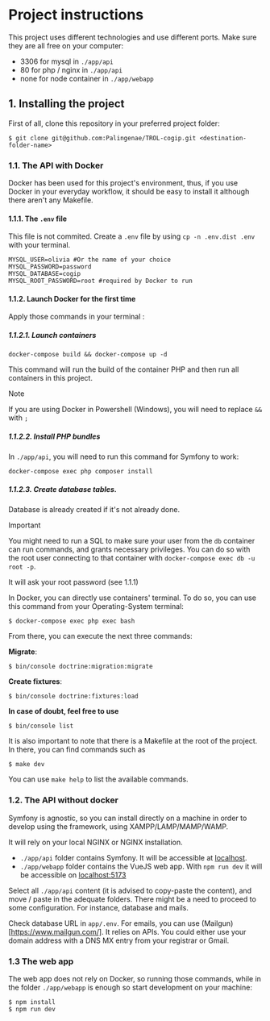 # Project instructions

This project uses different technologies and use different ports. Make sure they are all free on your computer:

- 3306 for mysql in `./app/api`
- 80 for php / nginx in `./app/api`
- none for node container in `./app/webapp`

## 1. Installing the project

First of all, clone this repository in your preferred project folder:
```shell
$ git clone git@github.com:Palingenae/TROL-cogip.git <destination-folder-name>
```

### 1.1. The API with Docker
Docker has been used for this project's environment, thus, if you use Docker in your everyday workflow, it should be easy to install it although there aren't any Makefile.

#### 1.1.1. The `.env` file 

This file is not commited. Create a `.env` file by using `cp -n .env.dist .env` with your terminal. 

```env
MYSQL_USER=olivia #Or the name of your choice
MYSQL_PASSWORD=password
MYSQL_DATABASE=cogip
MYSQL_ROOT_PASSWORD=root #required by Docker to run
```

#### 1.1.2. Launch Docker for the first time

Apply those commands in your terminal :
   
##### 1.1.2.1. Launch containers
```
docker-compose build && docker-compose up -d
```

This command will run the build of the container PHP and then run all containers in this project.

> [!NOTE]  
> If you are using Docker in Powershell (Windows), you will need to replace `&&` with `;`

##### 1.1.2.2. Install PHP bundles

In `./app/api`, you will need to run this command for Symfony to work:

```
docker-compose exec php composer install
```

##### 1.1.2.3. **Create database tables**.
Database is already created if it's not already done.

> [!IMPORTANT]  
> You might need to run a SQL to make sure your user from the `db` container can run commands, and grants necessary privileges. You can do so with the root user connecting to that container with `docker-compose exec db -u root -p`. 
> 
> It will ask your root password (see 1.1.1)

In Docker, you can directly use containers' terminal. To do so, you can use this command from your Operating-System terminal:
```
$ docker-compose exec php exec bash
```

From there, you can execute the next three commands:

**Migrate**:
```
$ bin/console doctrine:migration:migrate
```

**Create fixtures**:
```
$ bin/console doctrine:fixtures:load
```

**In case of doubt, feel free to use**
```
$ bin/console list
```

It is also important to note that there is a Makefile at the root of the project. In there, you can find commands such as
```
$ make dev
```

You can use `make help` to list the available commands.

### 1.2. The API without docker
Symfony is agnostic, so you can install directly on a machine in order to develop using the framework, using XAMPP/LAMP/MAMP/WAMP.

It will rely on your local NGINX or NGINX installation.

- `./app/api` folder contains Symfony. It will be accessible at [localhost]("http://localhost/app/api").
- `./app/webapp` folder contains the VueJS web app. With `npm run dev` it will be accessible on [localhost:5173]("http://localhost:5173")

Select all `./app/api` content (it is advised to copy-paste the content), and move / paste in the adequate folders. There might be a need to proceed to some configuration. For instance, database and mails.

Check database URL in `app/.env`.
For emails, you can use (Mailgun)[https://www.mailgun.com/]. It relies on APIs. You could either use your domain address with a DNS MX entry from your registrar or Gmail.

### 1.3 The web app

The web app does not rely on Docker, so running those commands, while in the folder `./app/webapp` is enough so start development on your machine:

```shell
$ npm install
$ npm run dev
```
